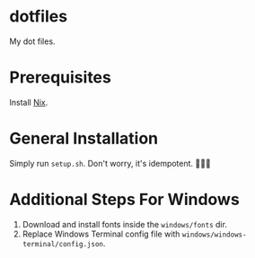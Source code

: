 # dotfiles

My dot files.

# Prerequisites

Install [Nix](https://nixos.org/download.html).

# General Installation

Simply run `setup.sh`. Don't worry, it's idempotent. :tada::tada::tada:

# Additional Steps For Windows

1. Download and install fonts inside the `windows/fonts` dir.
2. Replace Windows Terminal config file with `windows/windows-terminal/config.json`.
